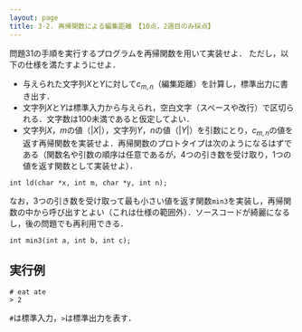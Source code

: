 ```yaml
---
layout: page
title: 3-2. 再帰関数による編集距離　【10点，2週目のみ採点】
---
```


問題31の手順を実行するプログラムを再帰関数を用いて実装せよ．
ただし，以下の仕様を満たすようにせよ．

+ 与えられた文字列$X$と$Y$に対して$c_{m,n}$（編集距離）を計算し，標準出力に書き出す．
+ 文字列$X$と$Y$は標準入力から与えられ，空白文字（スペースや改行）で区切られる．文字数は100未満であると仮定してよい．
+ 文字列$X$，$m$の値（$|X|$），文字列$Y$，$n$の値（$|Y|$）を引数にとり，$c_{m,n}$の値を返す再帰関数を実装せよ．再帰関数のプロトタイプは次のようになるはずである（関数名や引数の順序は任意であるが，4つの引き数を受け取り，1つの値を返す関数として実装せよ）．
```
int ld(char *x, int m, char *y, int n);
```

なお，3つの引き数を受け取って最も小さい値を返す関数`min3`を実装し，再帰関数の中から呼び出すとよい（これは仕様の範囲外）．ソースコードが綺麗になるし，後の問題でも再利用できる．

```
int min3(int a, int b, int c);
```

## 実行例

```
# eat ate
> 2
```

`#`は標準入力，`>`は標準出力を表す．
